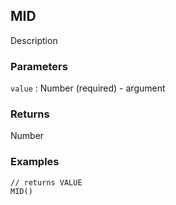 ## MID

Description

### Parameters
`value` : Number (required) - argument

### Returns
Number

### Examples
```
// returns VALUE
MID()
```